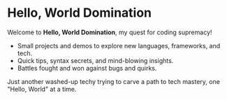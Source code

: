 # Hello, World Domination

Welcome to **Hello, World Domination**, my quest for coding supremacy! 

- Small projects and demos to explore new languages, frameworks, and tech.
- Quick tips, syntax secrets, and mind-blowing insights.
- Battles fought and won against bugs and quirks.

Just another washed-up techy trying to carve a path to tech mastery, one "Hello, World" at a time.
